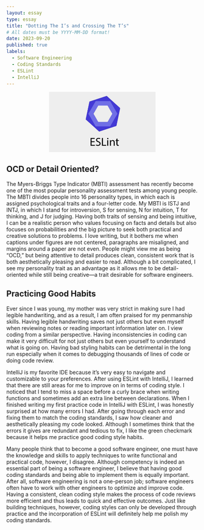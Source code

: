 ```yaml
---
layout: essay
type: essay
title: "Dotting The I’s and Crossing The T’s"
# All dates must be YYYY-MM-DD format!
date: 2023-09-20
published: true
labels:
  - Software Engineering
  - Coding Standards
  - ESLint
  - IntelliJ
---
```


<p align="center">
  <img width="280px" src="../img/eslint.jpeg"/>
</p>

## OCD or Detail Oriented?
The Myers-Briggs Type Indicator (MBTI) assessment has recently become one of the most popular personality assessment tests among young people. The MBTI divides people into 16 personality types, in which each is assigned psychological traits and a four-letter code. My MBTI is ISTJ and INTJ, in which I stand for introversion, S for sensing, N for intuition, T for thinking, and J for judging. Having both traits of sensing and being intuitive, I can be a realistic person who values focusing on facts and details but also focuses on probabilities and the big picture to seek both practical and creative solutions to problems. I love writing, but it bothers me when captions under figures are not centered, paragraphs are misaligned, and margins around a paper are not even. People might view me as being “OCD,” but being attentive to detail produces clean, consistent work that is both aesthetically pleasing and easier to read. Although a bit complicated, I see my personality trait as an advantage as it allows me to be detail-oriented while still being creative—a trait desirable for software engineers. 

## Practicing Good Habits
Ever since I was young, my mother was very strict in making sure I had legible handwriting, and as a result, I am often praised for my penmanship skills. Having legible handwriting saves not just others but even myself when reviewing notes or reading important information later on. I view coding from a similar perspective. Having inconsistencies in coding can make it very difficult for not just others but even yourself to understand what is going on. Having bad styling habits can be detrimental in the long run especially when it comes to debugging thousands of lines of code or doing code review. 

IntelliJ is my favorite IDE because it’s very easy to navigate and customizable to your preferences. After using ESLint with IntelliJ, I learned that there are still areas for me to improve on in terms of coding style. I noticed that I tend to miss a space before a curly brace when writing functions and sometimes add an extra line between declarations. When I finished writing my first practice code in IntelliJ with ESLint, I was honestly surprised at how many errors I had. After going through each error and fixing them to match the coding standards, I saw how cleaner and aesthetically pleasing my code looked. Although I sometimes think that the errors it gives are redundant and tedious to fix, I like the green checkmark because it helps me practice good coding style habits. 

Many people think that to become a good software engineer, one must have the knowledge and skills to apply techniques to write functional and practical code, however, I disagree. Although competency is indeed an essential part of being a software engineer, I believe that having good coding standards and being able to implement them is equally important. After all, software engineering is not a one-person job; software engineers often have to work with other engineers to optimize and improve code. Having a consistent, clean coding style makes the process of code reviews more efficient and thus leads to quick and effective outcomes. Just like building techniques, however, coding styles can only be developed through practice and the incorporation of ESLint will definitely help me polish my coding standards. 
